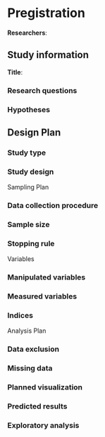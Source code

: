 # Pregistration

**Researchers**: 

## Study information
<!-- give your study a brief and informative title -->
**Title**: 

### Research questions
<!-- specify the broad and specific questions guiding your study -->

### Hypotheses
<!-- list 2 specific, concise, and testable hypotheses, including the if-then logic statements for your predictions. -->
 
## Design Plan
###   Study type
 <!-- indicate whether your study will be experimental or correlational -->
###   Study design
 <!-- describe the overall design of the study (what will be manipulated and/or measured, specify whether manipulations will be between- or within-subjects, etc.) -->
 
Sampling Plan
###   Data collection procedure
 <!-- describe the method you will use to collect your data, and your inclusion/exclusion criteria. This should include your sampling frame, how participants will be recruited, and whether/how they will be compensated. -->
###   Sample size
 <!-- indicate your target sample size and why that is your target (might be based in past research, for example) -->
###   Stopping rule
 <!-- specify how you will determine when to stop data collection -->
 
Variables
###   Manipulated variables
 <!-- If applicable, precisely define any variables you plan to manipulate, including the levels and whether the manipulation will be between or within subjects. -->
###   Measured variables
 <!-- Precisely define each variable that you will measure. This includes outcome measures, as well as other measured predictor variables. -->
###   Indices
 <!-- If applicable, define how measures will be combined into an index (or even a mean) and what measures will be used. Include a formula or a precise description of the method. -->
 
Analysis Plan
###   Data exclusion
 <!-- How will you determine which data points or samples (if any) to exclude from your analyses? How will outliers be handled? Will you use any awareness or attention check? -->
###   Missing data
 <!-- How will you deal with incomplete or missing data -->
###   Planned visualization
 <!-- Describe what kind of visualization you would use (e.g. boxplot, faceted histogram, scatterplot, etc.) to evaluate your data and determine what it can tell you about your research question -->
###   Predicted results
 <!-- What pattern do you expect to see in your planned visualization, based on the hypotheses you described earlier? -->
###   Exploratory analysis
 <!-- If you plan to explore your data to look for unspecified differences or relationships, you may include those plans here. If you list an exploratory test here, you are not obligated to report its results, but you are obligated to describe it as an exploratory result. -->
